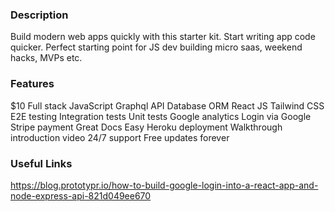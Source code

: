 ### Description

Build modern web apps quickly with this starter kit. Start writing app code quicker.
Perfect starting point for JS dev building micro saas, weekend hacks, MVPs etc.

### Features

$10
Full stack JavaScript
Graphql API
Database ORM
React JS
Tailwind CSS
E2E testing
Integration tests
Unit tests
Google analytics
Login via Google
Stripe payment
Great Docs
Easy Heroku deployment
Walkthrough introduction video
24/7 support
Free updates forever

### Useful Links

https://blog.prototypr.io/how-to-build-google-login-into-a-react-app-and-node-express-api-821d049ee670
